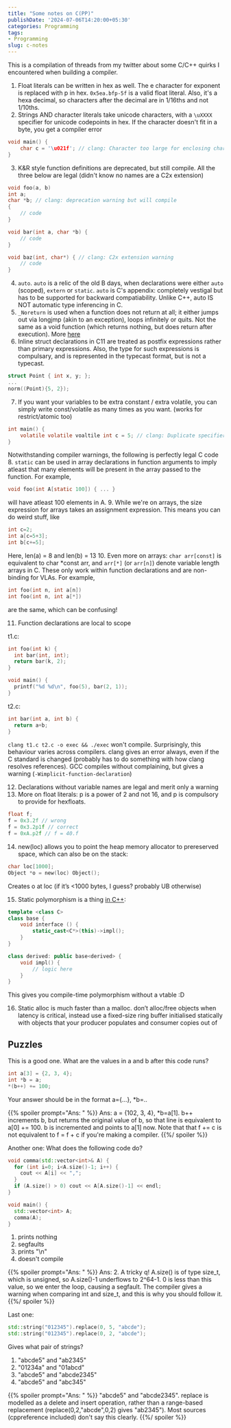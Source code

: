 ```yaml
---
title: "Some notes on C(PP)"
publishDate: '2024-07-06T14:20:00+05:30'
categories: Programming
tags:
- Programming
slug: c-notes
---
```


This is a compilation of threads from my twitter about some C/C++ quirks I encountered
when building a compiler.

1. Float literals can be written in hex as well. The e character for exponent 
   is replaced with p in hex. `0x5ea.bfp-5f` is a valid float literal. Also, 
   it's a hexa decimal, so characters after the decimal are in 1/16ths and not 1/10ths.
2. Strings AND character literals take unicode characters, with a `\uXXXX` 
   specifier for unicode codepoints in hex. If the character doesn't fit in a 
   byte, you get a compiler error
```c
void main() {
    char c = '\u021f'; // clang: Character too large for enclosing character literal type
}
```
3. K&R style function definitions are deprecated, but still compile. All the 
   three below are legal (didn't know no names are a C2x extension)
```c
void foo(a, b)
int a;
char *b; // clang: deprecation warning but will compile
{
    // code 
}

void bar(int a, char *b) {
    // code
}

void baz(int, char*) { // clang: C2x extension warning
    // code
}
```
4. `auto`. `auto` is a relic of the old B days, when declarations were either 
   `auto` (scoped), `extern` or `static`. `auto` is C's appendix: completely 
   vestigal but has to be supported for backward compatiability. Unlike C++, 
   auto IS NOT automatic type inferencing in C.
5. `_Noreturn` is used when a function does not return at all; it either jumps 
   out via longjmp (akin to an exception), loops infinitely or quits. Not the 
   same as a void function (which returns nothing, but does return after execution). 
   More [here](https://en.cppreference.com/w/c/language/_Noreturn)
6. Inline struct declarations in C11 are treated as postfix expressions rather 
   than primary expressions. Also, the type for such expressions is compulsary, 
   and is represented in the typecast format, but is not a typecast.
```c
struct Point { int x, y; };
...
norm((Point){5, 2});
```
7. If you want your variables to be extra constant / extra volatile, you can 
   simply write const/volatile as many times as you want. 
   (works for restrict/atomic too)
```c
int main() {
    volatile volatile voaltile int c = 5; // clang: Duplicate specifier warning
}
```
Notwithstanding compiler warnings, the following is perfectly legal C code 
8. `static` can be used in array declarations in function arguments to imply 
   atleast that many elements will be present in the array passed to the 
   function. For example,
```c
void foo(int A[static 100]) { ... }
```
will have atleast 100 elements in A.
9. While we're on arrays, the size expression for arrays takes an assignment 
   expression. This means you can do weird stuff, like
```c
int c=2;
int a[c=5+3];
int b[c+=5];
```
Here, len(a) = 8 and len(b) = 13 
10. Even more on arrays: `char arr[const]` is equivalent to char *const arr, 
    and `arr[*]` (or `arr[n]`) denote variable length arrays in C. These only 
    work within function declarations and are non-binding for VLAs. For example,
```c
int foo(int n, int a[n])
int foo(int n, int a[*])
```
are the same, which can be confusing! 

11. Function declarations are local to scope

t1.c:
```c
int foo(int k) {
  int bar(int, int);
  return bar(k, 2);
}

void main() {
  printf("%d %d\n", foo(5), bar(2, 1));
}
```

t2.c:
```c
int bar(int a, int b) {
  return a+b;
}
```

`clang t1.c t2.c -o exec && ./exec` won't compile. Surprisingly, this behaviour 
varies across compilers. clang gives an error always, even if the C standard 
is changed (probably has to do something with how clang resolves references).
GCC compiles without complaining, but gives a warning (`-Wimplicit-function-declaration`)

12. Declarations without variable names are legal and merit only a warning 
13. More on float literals: p is a power of 2 and not 16, and p is compulsory to provide for hexfloats.

```c
float f;
f = 0x3.2f // wrong
f = 0x3.2p1f // correct
f = 0xA.p2f // f = 40.f 
```
14. new(loc) allows you to point the heap memory allocator to prereserved space,
    which can also be on the stack:

```c
char loc[1000];
Object *o = new(loc) Object();
```

Creates o at loc (if it’s <1000 bytes, I guess? probably UB otherwise)

15. Static polymorphism is a thing [in C++](https://en.wikipedia.org/wiki/Curiously_recurring_template_pattern):

```c++
template <class C>
class base {
    void interface () {
        static_cast<C*>(this)->impl();
    }
}

class derived: public base<derived> {
    void impl() {
        // logic here
    }
}
```

This gives you compile-time polymorphism without a vtable :D 

16. Static alloc is much faster than a malloc. don’t alloc/free objects when 
    latency is critical, instead use a fixed-size ring buffer initialised 
    statically with objects that your producer populates and consumer copies 
    out of


## Puzzles

This is a good one. What are the values in a and b after this code runs?

```c
int a[3] = {2, 3, 4};
int *b = a;
*(b++) += 100;
```

Your answer should be in the format a={...}, *b=..

{{% spoiler prompt="Ans: " %}}
Ans: a = {102, 3, 4}, *b=a[1].
b++ increments b, but returns the original value of b, so that line is equivalent 
to a[0] += 100. b is incremented and points to a[1] now. Note that that f += c 
is not equivalent to f = f + c if you're making a compiler.
{{%/ spoiler %}} 

Another one: What does the following code do?

```c++
void comma(std::vector<int>& A) {
  for (int i=0; i<A.size()-1; i++) {
    cout << A[i] << ",";
  }
  if (A.size() > 0) cout << A[A.size()-1] << endl;
}

void main() {
  std::vector<int> A;
  comma(A);
}
```

1. prints nothing
2. segfaults
3. prints "\n"
4. doesn't compile

{{% spoiler prompt="Ans: " %}} 
Ans: 2. A tricky q! A.size() is of type size_t, which is unsigned, so A.size()-1
underflows to 2^64-1. 0 is less than this value, so we enter the loop, causing a segfault.
The compiler gives a warning when comparing int and size_t, and this is why you should follow it.
{{%/ spoiler %}} 


Last one: 

```c++
std::string("012345").replace(0, 5, "abcde");
std::string("012345").replace(0, 2, "abcde");
```

Gives what pair of strings?

1. "abcde5" and "ab2345"
2. "01234a" and "01abcd"
3. "abcde5" and "abcde2345"
4. "abcde5" and "abc345"

{{% spoiler prompt="Ans: " %}} 
"abcde5" and "abcde2345". replace is modelled as a delete and insert operation, 
rather than a range-based replacement (replace(0,2,"abcde",0,2) gives "ab2345"). 
Most sources (cppreference included) don't say this clearly.
{{%/ spoiler %}} 
